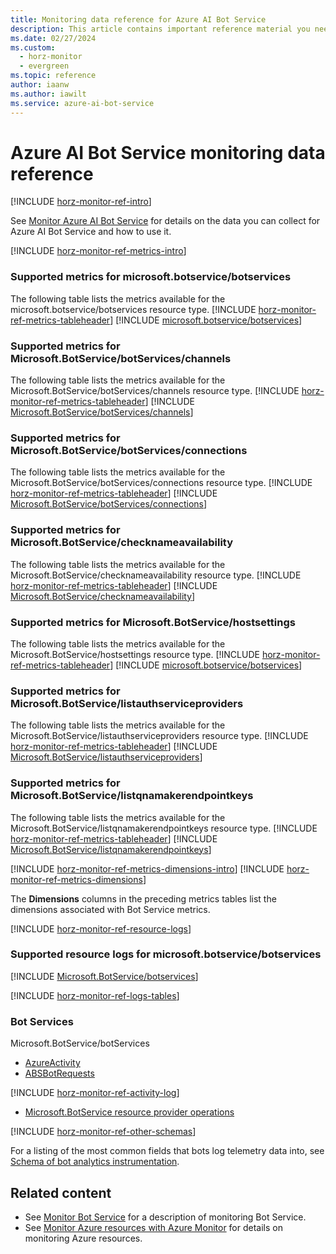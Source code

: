 ```yaml
---
title: Monitoring data reference for Azure AI Bot Service
description: This article contains important reference material you need when you monitor Azure AI Bot Service.
ms.date: 02/27/2024
ms.custom:
  - horz-monitor
  - evergreen
ms.topic: reference
author: iaanw
ms.author: iawilt
ms.service: azure-ai-bot-service
---
```


# Azure AI Bot Service monitoring data reference

[!INCLUDE [horz-monitor-ref-intro](~/../articles/reusable-content/ce-skilling/azure/includes/azure-monitor/horizontals/horz-monitor-ref-intro.md)]

See [Monitor Azure AI Bot Service](monitor-bot-service.md) for details on the data you can collect for Azure AI Bot Service and how to use it.

[!INCLUDE [horz-monitor-ref-metrics-intro](~/../articles/reusable-content/ce-skilling/azure/includes/azure-monitor/horizontals/horz-monitor-ref-metrics-intro.md)]

### Supported metrics for microsoft.botservice/botservices
The following table lists the metrics available for the microsoft.botservice/botservices resource type.
[!INCLUDE [horz-monitor-ref-metrics-tableheader](~/../articles/reusable-content/ce-skilling/azure/includes/azure-monitor/horizontals/horz-monitor-ref-metrics-tableheader.md)]
[!INCLUDE [microsoft.botservice/botservices](~/../azure-reference-other-repo/azure-monitor-ref/supported-metrics/includes/microsoft-botservice-botservices-metrics-include.md)]

### Supported metrics for Microsoft.BotService/botServices/channels
The following table lists the metrics available for the Microsoft.BotService/botServices/channels resource type.
[!INCLUDE [horz-monitor-ref-metrics-tableheader](~/../articles/reusable-content/ce-skilling/azure/includes/azure-monitor/horizontals/horz-monitor-ref-metrics-tableheader.md)]
[!INCLUDE [Microsoft.BotService/botServices/channels](~/../azure-reference-other-repo/azure-monitor-ref/supported-metrics/includes/microsoft-botservice-botservices-channels-metrics-include.md)]

### Supported metrics for Microsoft.BotService/botServices/connections
The following table lists the metrics available for the Microsoft.BotService/botServices/connections resource type.
[!INCLUDE [horz-monitor-ref-metrics-tableheader](~/../articles/reusable-content/ce-skilling/azure/includes/azure-monitor/horizontals/horz-monitor-ref-metrics-tableheader.md)]
[!INCLUDE [Microsoft.BotService/botServices/connections](~/../azure-reference-other-repo/azure-monitor-ref/supported-metrics/includes/microsoft-botservice-botservices-connections-metrics-include.md)]

### Supported metrics for Microsoft.BotService/checknameavailability
The following table lists the metrics available for the Microsoft.BotService/checknameavailability resource type.
[!INCLUDE [horz-monitor-ref-metrics-tableheader](~/../articles/reusable-content/ce-skilling/azure/includes/azure-monitor/horizontals/horz-monitor-ref-metrics-tableheader.md)]
[!INCLUDE [Microsoft.BotService/checknameavailability](~/../azure-reference-other-repo/azure-monitor-ref/supported-metrics/includes/microsoft-botservice-checknameavailability-metrics-include.md)]

### Supported metrics for Microsoft.BotService/hostsettings
The following table lists the metrics available for the Microsoft.BotService/hostsettings resource type.
[!INCLUDE [horz-monitor-ref-metrics-tableheader](~/../articles/reusable-content/ce-skilling/azure/includes/azure-monitor/horizontals/horz-monitor-ref-metrics-tableheader.md)]
[!INCLUDE [microsoft.botservice/botservices](~/../azure-reference-other-repo/azure-monitor-ref/supported-metrics/includes/microsoft-botservice-hostsettings-metrics-include.md)]

### Supported metrics for Microsoft.BotService/listauthserviceproviders
The following table lists the metrics available for the Microsoft.BotService/listauthserviceproviders resource type.
[!INCLUDE [horz-monitor-ref-metrics-tableheader](~/../articles/reusable-content/ce-skilling/azure/includes/azure-monitor/horizontals/horz-monitor-ref-metrics-tableheader.md)]
[!INCLUDE [Microsoft.BotService/listauthserviceproviders](~/../azure-reference-other-repo/azure-monitor-ref/supported-metrics/includes/microsoft-botservice-listauthserviceproviders-metrics-include.md)]

### Supported metrics for Microsoft.BotService/listqnamakerendpointkeys
The following table lists the metrics available for the Microsoft.BotService/listqnamakerendpointkeys resource type.
[!INCLUDE [horz-monitor-ref-metrics-tableheader](~/../articles/reusable-content/ce-skilling/azure/includes/azure-monitor/horizontals/horz-monitor-ref-metrics-tableheader.md)]
[!INCLUDE [Microsoft.BotService/listqnamakerendpointkeys](~/../azure-reference-other-repo/azure-monitor-ref/supported-metrics/includes/microsoft-botservice-listqnamakerendpointkeys-metrics-include.md)]

[!INCLUDE [horz-monitor-ref-metrics-dimensions-intro](~/../articles/reusable-content/ce-skilling/azure/includes/azure-monitor/horizontals/horz-monitor-ref-metrics-dimensions-intro.md)]
[!INCLUDE [horz-monitor-ref-metrics-dimensions](~/../articles/reusable-content/ce-skilling/azure/includes/azure-monitor/horizontals/horz-monitor-ref-metrics-dimensions.md)]

The **Dimensions** columns in the preceding metrics tables list the dimensions associated with Bot Service metrics.

[!INCLUDE [horz-monitor-ref-resource-logs](~/../articles/reusable-content/ce-skilling/azure/includes/azure-monitor/horizontals/horz-monitor-ref-resource-logs.md)]

### Supported resource logs for microsoft.botservice/botservices
[!INCLUDE [Microsoft.BotService/botservices](~/../azure-reference-other-repo/azure-monitor-ref/supported-logs/includes/microsoft-botservice-botservices-logs-include.md)]

[!INCLUDE [horz-monitor-ref-logs-tables](~/../articles/reusable-content/ce-skilling/azure/includes/azure-monitor/horizontals/horz-monitor-ref-logs-tables.md)]

### Bot Services
Microsoft.BotService/botServices
- [AzureActivity](/azure/azure-monitor/reference/tables/azureactivity#columns)
- [ABSBotRequests](/azure/azure-monitor/reference/tables/absbotrequests#columns)

[!INCLUDE [horz-monitor-ref-activity-log](~/../articles/reusable-content/ce-skilling/azure/includes/azure-monitor/horizontals/horz-monitor-ref-activity-log.md)]

- [Microsoft.BotService resource provider operations](/azure/role-based-access-control/resource-provider-operations#microsoftbotservice)

[!INCLUDE [horz-monitor-ref-other-schemas](~/../articles/reusable-content/ce-skilling/azure/includes/azure-monitor/horizontals/horz-monitor-ref-other-schemas.md)]

For a listing of the most common fields that bots log telemetry data into, see [Schema of bot analytics instrumentation](v4sdk/bot-builder-telemetry-analytics-queries.md#schema-of-bot-analytics-instrumentation).

## Related content

- See [Monitor Bot Service](monitor-bot-service.md) for a description of monitoring Bot Service.
- See [Monitor Azure resources with Azure Monitor](/azure/azure-monitor/essentials/monitor-azure-resource) for details on monitoring Azure resources.
